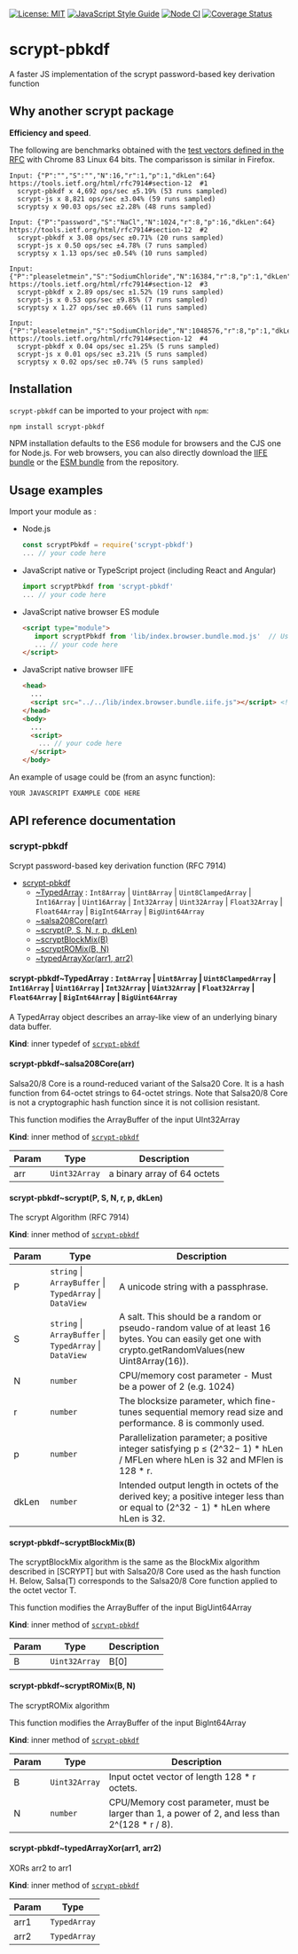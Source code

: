 [![License: MIT](https://img.shields.io/badge/License-MIT-yellow.svg)](https://opensource.org/licenses/MIT)
[![JavaScript Style Guide](https://img.shields.io/badge/code_style-standard-brightgreen.svg)](https://standardjs.com)
[![Node CI](https://github.com/juanelas/scrypt-pbkdf/workflows/Node%20CI/badge.svg)](https://github.com/juanelas/scrypt-pbkdf/actions?query=workflow%3A%22Node+CI%22)
[![Coverage Status](https://coveralls.io/repos/github/juanelas/scrypt-pbkdf/badge.svg?branch=master)](https://coveralls.io/github/juanelas/scrypt-pbkdf?branch=master)

# scrypt-pbkdf

A faster JS implementation of the scrypt password-based key derivation function

## Why another scrypt package

**Efficiency and speed**.

The following are benchmarks obtained with the [test vectors defined in the RFC](https://tools.ietf.org/html/rfc7914#section-12) with Chrome 83 Linux 64 bits. The comparisson is similar in Firefox.

```
Input: {"P":"","S":"","N":16,"r":1,"p":1,"dkLen":64} https://tools.ietf.org/html/rfc7914#section-12  #1
  scrypt-pbkdf x 4,692 ops/sec ±5.19% (53 runs sampled)
  scrypt-js x 8,821 ops/sec ±3.04% (59 runs sampled)
  scryptsy x 90.03 ops/sec ±2.28% (48 runs sampled)

Input: {"P":"password","S":"NaCl","N":1024,"r":8,"p":16,"dkLen":64} https://tools.ietf.org/html/rfc7914#section-12  #2
  scrypt-pbkdf x 3.08 ops/sec ±0.71% (20 runs sampled)
  scrypt-js x 0.50 ops/sec ±4.78% (7 runs sampled)
  scryptsy x 1.13 ops/sec ±0.54% (10 runs sampled)

Input: {"P":"pleaseletmein","S":"SodiumChloride","N":16384,"r":8,"p":1,"dkLen":64} https://tools.ietf.org/html/rfc7914#section-12  #3
  scrypt-pbkdf x 2.89 ops/sec ±1.52% (19 runs sampled)
  scrypt-js x 0.53 ops/sec ±9.85% (7 runs sampled)
  scryptsy x 1.27 ops/sec ±0.66% (11 runs sampled)

Input: {"P":"pleaseletmein","S":"SodiumChloride","N":1048576,"r":8,"p":1,"dkLen":64} https://tools.ietf.org/html/rfc7914#section-12  #4
  scrypt-pbkdf x 0.04 ops/sec ±1.25% (5 runs sampled)
  scrypt-js x 0.01 ops/sec ±3.21% (5 runs sampled)
  scryptsy x 0.02 ops/sec ±0.74% (5 runs sampled)
```

## Installation

`scrypt-pbkdf` can be imported to your project with `npm`:

```bash
npm install scrypt-pbkdf
```

NPM installation defaults to the ES6 module for browsers and the CJS one for Node.js. For web browsers, you can also directly download the [IIFE bundle](https://raw.githubusercontent.com/juanelas/scrypt-pbkdf/master/lib/index.browser.bundle.iife.js) or the [ESM bundle](https://raw.githubusercontent.com/juanelas/scrypt-pbkdf/master/lib/index.browser.bundle.mod.js) from the repository.

## Usage examples

Import your module as :

 - Node.js
   ```javascript
   const scryptPbkdf = require('scrypt-pbkdf')
   ... // your code here
   ```
 - JavaScript native or TypeScript project (including React and Angular)
   ```javascript
   import scryptPbkdf from 'scrypt-pbkdf'
   ... // your code here
   ```
 - JavaScript native browser ES module
   ```html
   <script type="module">
      import scryptPbkdf from 'lib/index.browser.bundle.mod.js'  // Use your actual path to the broser mod bundle
      ... // your code here
   </script>
   ```
 - JavaScript native browser IIFE
   ```html
   <head>
     ...
     <script src="../../lib/index.browser.bundle.iife.js"></script> <!-- Use your actual path to the browser bundle -->
   </head>
   <body>
     ...
     <script>
       ... // your code here
     </script>
   </body>
   ```

An example of usage could be (from an async function):

```javascript
YOUR JAVASCRIPT EXAMPLE CODE HERE
```

## API reference documentation

<a name="module_scrypt-pbkdf"></a>

### scrypt-pbkdf
Scrypt password-based key derivation function (RFC 7914)


* [scrypt-pbkdf](#module_scrypt-pbkdf)
    * [~TypedArray](#module_scrypt-pbkdf..TypedArray) : <code>Int8Array</code> \| <code>Uint8Array</code> \| <code>Uint8ClampedArray</code> \| <code>Int16Array</code> \| <code>Uint16Array</code> \| <code>Int32Array</code> \| <code>Uint32Array</code> \| <code>Float32Array</code> \| <code>Float64Array</code> \| <code>BigInt64Array</code> \| <code>BigUint64Array</code>
    * [~salsa208Core(arr)](#module_scrypt-pbkdf..salsa208Core)
    * [~scrypt(P, S, N, r, p, dkLen)](#module_scrypt-pbkdf..scrypt)
    * [~scryptBlockMix(B)](#module_scrypt-pbkdf..scryptBlockMix)
    * [~scryptROMix(B, N)](#module_scrypt-pbkdf..scryptROMix)
    * [~typedArrayXor(arr1, arr2)](#module_scrypt-pbkdf..typedArrayXor)

<a name="module_scrypt-pbkdf..TypedArray"></a>

#### scrypt-pbkdf~TypedArray : <code>Int8Array</code> \| <code>Uint8Array</code> \| <code>Uint8ClampedArray</code> \| <code>Int16Array</code> \| <code>Uint16Array</code> \| <code>Int32Array</code> \| <code>Uint32Array</code> \| <code>Float32Array</code> \| <code>Float64Array</code> \| <code>BigInt64Array</code> \| <code>BigUint64Array</code>
A TypedArray object describes an array-like view of an underlying binary data buffer.

**Kind**: inner typedef of [<code>scrypt-pbkdf</code>](#module_scrypt-pbkdf)  
<a name="module_scrypt-pbkdf..salsa208Core"></a>

#### scrypt-pbkdf~salsa208Core(arr)
Salsa20/8 Core is a round-reduced variant of the Salsa20 Core.  It is a
hash function from 64-octet strings to 64-octet strings.  Note that
Salsa20/8 Core is not a cryptographic hash function since it is not
collision resistant.

This function modifies the ArrayBuffer of the input UInt32Array

**Kind**: inner method of [<code>scrypt-pbkdf</code>](#module_scrypt-pbkdf)  

| Param | Type | Description |
| --- | --- | --- |
| arr | <code>Uint32Array</code> | a binary array of 64 octets |

<a name="module_scrypt-pbkdf..scrypt"></a>

#### scrypt-pbkdf~scrypt(P, S, N, r, p, dkLen)
The scrypt Algorithm (RFC 7914)

**Kind**: inner method of [<code>scrypt-pbkdf</code>](#module_scrypt-pbkdf)  

| Param | Type | Description |
| --- | --- | --- |
| P | <code>string</code> \| <code>ArrayBuffer</code> \| <code>TypedArray</code> \| <code>DataView</code> | A unicode string with a passphrase. |
| S | <code>string</code> \| <code>ArrayBuffer</code> \| <code>TypedArray</code> \| <code>DataView</code> | A salt. This should be a random or pseudo-random value of at least 16 bytes. You can easily get one with crypto.getRandomValues(new Uint8Array(16)). |
| N | <code>number</code> | CPU/memory cost parameter - Must be a power of 2 (e.g. 1024) |
| r | <code>number</code> | The blocksize parameter, which fine-tunes sequential memory read size and performance. 8 is commonly used. |
| p | <code>number</code> | Parallelization parameter; a positive integer satisfying p ≤ (2^32− 1) * hLen / MFLen where hLen is 32 and MFlen is 128 * r. |
| dkLen | <code>number</code> | Intended output length in octets of the derived key; a positive integer less than or equal to (2^32 - 1) * hLen where hLen is 32. |

<a name="module_scrypt-pbkdf..scryptBlockMix"></a>

#### scrypt-pbkdf~scryptBlockMix(B)
The scryptBlockMix algorithm is the same as the BlockMix algorithm
described in [SCRYPT] but with Salsa20/8 Core used as the hash function H.
Below, Salsa(T) corresponds to the Salsa20/8 Core function applied to the
octet vector T.

This function modifies the ArrayBuffer of the input BigUint64Array

**Kind**: inner method of [<code>scrypt-pbkdf</code>](#module_scrypt-pbkdf)  

| Param | Type | Description |
| --- | --- | --- |
| B | <code>Uint32Array</code> | B[0] || B[1] || ... || B[2 * r - 1]                          Input octet string (of size 128 * r octets),                          treated as 2 * r 64-octet blocks,                          where each element in B is a 64-octet block. |

<a name="module_scrypt-pbkdf..scryptROMix"></a>

#### scrypt-pbkdf~scryptROMix(B, N)
The scryptROMix algorithm

This function modifies the ArrayBuffer of the input BigInt64Array

**Kind**: inner method of [<code>scrypt-pbkdf</code>](#module_scrypt-pbkdf)  

| Param | Type | Description |
| --- | --- | --- |
| B | <code>Uint32Array</code> | Input octet vector of length 128 * r octets. |
| N | <code>number</code> | CPU/Memory cost parameter, must be larger than 1,                             a power of 2, and less than 2^(128 * r / 8). |

<a name="module_scrypt-pbkdf..typedArrayXor"></a>

#### scrypt-pbkdf~typedArrayXor(arr1, arr2)
XORs arr2 to arr1

**Kind**: inner method of [<code>scrypt-pbkdf</code>](#module_scrypt-pbkdf)  

| Param | Type |
| --- | --- |
| arr1 | <code>TypedArray</code> | 
| arr2 | <code>TypedArray</code> | 


